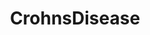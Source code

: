---
title: CrohnsDisease
crosslinks:
- livven
- autotldr
- Infographics
- ostomy
- motivation
- reddevils
- asmr
- AMAAggregator
- gameofthrones
- shittingadvice
- Charity
- Simulated
- AMA
- science
- funny
- C_S_T
- LateStageCapitalism
- pics
- AsianBeauty
- philadelphia
---